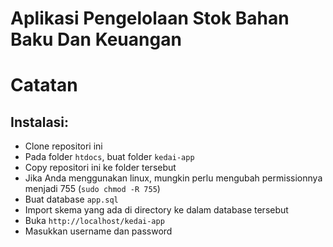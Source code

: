 # Aplikasi Pengelolaan Stok Bahan Baku Dan Keuangan
# Catatan
## Instalasi:
- Clone repositori ini
- Pada folder `htdocs`, buat folder `kedai-app`
- Copy repositori ini ke folder tersebut
- Jika Anda menggunakan linux, mungkin perlu mengubah permissionnya menjadi 755 (`sudo chmod -R 755`)
- Buat database `app.sql`
- Import skema yang ada di directory ke dalam database tersebut
- Buka `http://localhost/kedai-app`
- Masukkan username dan password
